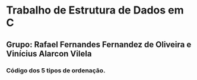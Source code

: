 # Trabalho de Estrutura de Dados em C
## Grupo: Rafael Fernandes Fernandez de Oliveira e Vinícius Alarcon Vilela

### Código dos 5 tipos de ordenação. 

